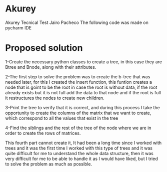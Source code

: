 # Akurey
Akurey Tecnical Test Jairo Pacheco
The following code was made on pycharm IDE

# Proposed solution

1-Create the necessary python classes to create a tree, in this case they are Btree and Bnode, along with their attributes.

2-The first step to solve the problem was to create the b-tree that was needed later,
for this I created the insert function, 
this funtion creates a node that is goint to be the root in case the root is without data, 
if the root already exists but it is not full add the data to that node
and if the root is full it restructures the nodes to create new children.

3-Print the tree to verify that it is correct, and during this process I take the opportunity to create the columns of the matrix that we want to create,
which correspond to all the values that exist in the tree

4-Find the siblings and the rest of the tree of the node where we are in order to create the rows of matrices.

This fourth part cannot create it,
It had been a long time since I worked with trees and it was the first time I worked with this type of trees and it was quite difficult for me to understand the whole data structure,
then it was very difficult for me to be able to handle it as I would have liked,
but I tried to solve the problem as much as possible.
